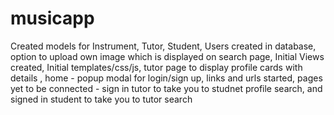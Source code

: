 # musicapp

Created models for Instrument, Tutor, Student, Users created in database, option to upload own image which is displayed on search page, Initial Views created, Initial templates/css/js, tutor page to display profile cards with details , home - popup modal for login/sign up, links and urls started, pages yet to be connected - sign in tutor to take you to studnet profile search, and signed in student to take you to tutor search

